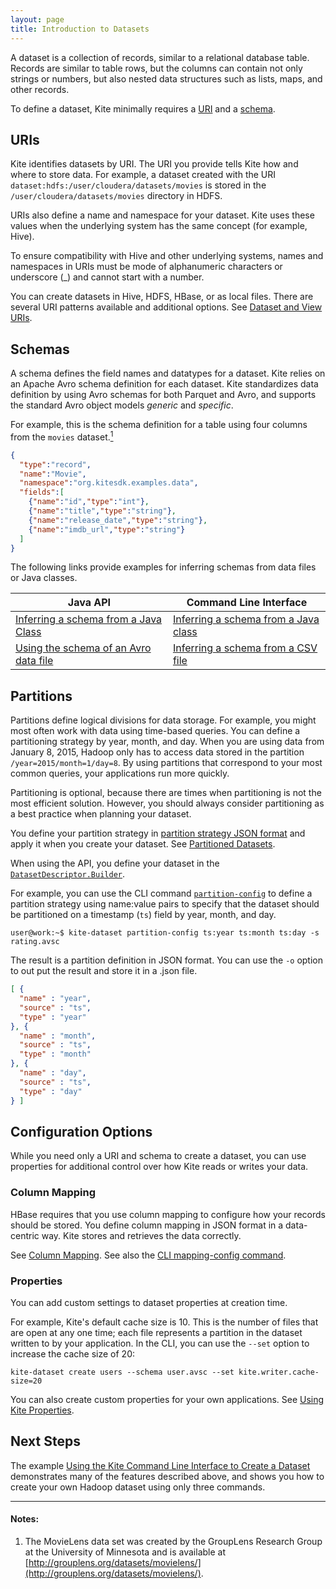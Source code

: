 ```yaml
---
layout: page
title: Introduction to Datasets
---
```


A dataset is a collection of records, similar to a relational database table. Records are similar to table rows, but the columns can contain not only strings or numbers, but also nested data structures such as lists, maps, and other records.

To define a dataset, Kite minimally requires a [URI](#uris) and a [schema](#schemas).

## URIs

Kite identifies datasets by URI. The URI you provide tells Kite how and where to store data. For example, a dataset created with the URI `dataset:hdfs:/user/cloudera/datasets/movies` is stored in the `/user/cloudera/datasets/movies` directory in HDFS.

URIs also define a name and namespace for your dataset. Kite uses these values when the underlying system has the same concept (for example, Hive).

To ensure compatibility with Hive and other underlying systems, names and namespaces in URIs must be mode of alphanumeric characters or underscore (\_) and cannot start with a number.

You can create datasets in Hive, HDFS, HBase, or as local files. There are several URI patterns available and additional options. See [Dataset and View URIs][uris].

[list]: {{site.baseurl}}/apidocs/org/kitesdk/data/Datasets.html#list(java.net.URI)
[uris]:{{site.baseurl}}/URIs.html

## Schemas

A schema defines the field names and datatypes for a dataset. Kite relies on an Apache Avro schema definition for each dataset. Kite standardizes data definition by using Avro schemas for both Parquet and Avro, and supports the standard Avro object models _generic_ and _specific_.

For example, this is the schema definition for a table using four columns from the `movies` dataset.[<sup>1</sup>](#notes)

```json
{
  "type":"record",
  "name":"Movie",
  "namespace":"org.kitesdk.examples.data",
  "fields":[
    {"name":"id","type":"int"},
    {"name":"title","type":"string"},
    {"name":"release_date","type":"string"},
    {"name":"imdb_url","type":"string"}
  ]
}
```

The following links provide examples for inferring schemas from data files or Java classes.

| Java API                                                      | Command Line Interface |
| --------                                                      | ---------------------- |
| [Inferring a schema from a Java Class][api-schema-from-class] | [Inferring a schema from a Java class][cli-schema-from-class] |
| [Using the schema of an Avro data file][api-schema-from-data] | [Inferring a schema from a CSV file][cli-schema-from-csv] |

[api-schema-from-class]: {{site.baseurl}}/Inferring-a-Schema-from-a-Java-Class.html
[api-schema-from-data]: {{site.baseurl}}/Inferring-a-Schema-from-an-Avro-Data-File.html
[cli-schema-from-class]: {{site.baseurl}}/cli-reference.html#obj-schema
[cli-schema-from-csv]: {{site.baseurl}}/cli-reference.html#csv-schema

## Partitions

Partitions define logical divisions for data storage. For example, you might most often work with data using time-based queries. You can define a partitioning strategy by year, month, and day. When you are using data from January 8, 2015, Hadoop only has to access data stored in the partition `/year=2015/month=1/day=8`. By using partitions that correspond to your most common queries, your applications run more quickly.

Partitioning is optional, because there are times when partitioning is not the most efficient solution. However, you should always consider partitioning as a best practice when planning your dataset.

You define your partition strategy in [partition strategy JSON format][psjf] and apply it when you create your dataset. See [Partitioned Datasets][ps].

When using the API, you define your dataset in the [`DatasetDescriptor.Builder`][ddb]. 

For example, you can use the CLI command [`partition-config`][clipc] to define a partition strategy using name:value pairs to specify that the dataset should be partitioned on a timestamp (`ts`) field by year, month, and day.

```
user@work:~$ kite-dataset partition-config ts:year ts:month ts:day -s rating.avsc
```

The result is a partition definition in JSON format. You can use the `-o` option to out put the result and store it in a .json file.

```JSON
[ {
  "name" : "year",
  "source" : "ts",
  "type" : "year"
}, {
  "name" : "month",
  "source" : "ts",
  "type" : "month"
}, {
  "name" : "day",
  "source" : "ts",
  "type" : "day"
} ]
```

[ddb]:{{site.baseurl}}/apidocs/org/kitesdk/data/DatasetDescriptor.Builder.html#partitionStrategy(java.io.File)
[ps]: {{site.baseurl}}/Partitioned-Datasets.html#partition-strategies
[clipc]: {{site.baseurl}}/cli-reference.html#partition-config
[psjf]: {{site.baseurl}}/Partition-Strategy-Format.html

## Configuration Options

While you need only a URI and schema to create a dataset, you can use properties for additional control over how Kite reads or writes your data.

### Column Mapping

HBase requires that you use column mapping to configure how your records should be stored. You define column mapping in JSON format in a data-centric way. Kite stores and retrieves the data correctly. 

See [Column Mapping][cm]. See also the [CLI mapping-config command][climc].

[cm]: {{site.baseurl}}/Column-Mapping.html
[climc]: {{site.baseurl}}/cli-reference.html#mapping-config

### Properties

You can add custom settings to dataset properties at creation time.

For example, Kite's default cache size is 10. This is the number of files that are open at any one time; each file represents a partition in the dataset written to by your application. In the CLI, you can use the `--set` option to increase the cache size of 20:

```
kite-dataset create users --schema user.avsc --set kite.writer.cache-size=20
```

You can also create custom properties for your own applications. See [Using Kite Properties][useprop].

[useprop]:{{site.baseurl}}/using-kite-properties.html

## Next Steps

The example [Using the Kite Command Line Interface to Create a Dataset][usecli] demonstrates many of the features described above, and shows you how to create your own Hadoop dataset using only three commands.

[usecli]:{{site.baseurl}}/Using-the-Kite-CLI-to-Create-a-Dataset.html

---

#### Notes:
1. The MovieLens data set was created by the GroupLens Research Group at the University of Minnesota and is available at [http://grouplens.org/datasets/movielens/](http://grouplens.org/datasets/movielens/).